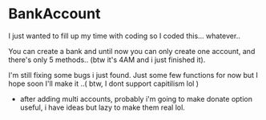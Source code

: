 # BankAccount
I just wanted to fill up my time with coding so I coded this... whatever..

You can create a bank and until now you can only create one account, and there's only 5 methods.. (btw it's 4AM and i just finished it).

I'm still fixing some bugs i just found.
Just some few functions for now but I hope soon I'll make it ..( btw, I dont support capitilism lol )
- after adding multi accounts, probably i'm going to make donate option useful, i have ideas but lazy to make them real lol.
